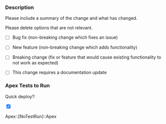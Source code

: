 ### Description

Please include a summary of the change and what has changed.

Please delete options that are not relevant.

- [ ] Bug fix (non-breaking change which fixes an issue)

- [ ] New feature (non-breaking change which adds functionality)

- [ ] Breaking change (fix or feature that would cause existing functionality to not work as expected)

- [ ] This change requires a documentation update

### Apex Tests to Run

Quick deploy?: 

<input type="checkbox" checked>
      
Apex::[NoTestRun]::Apex
